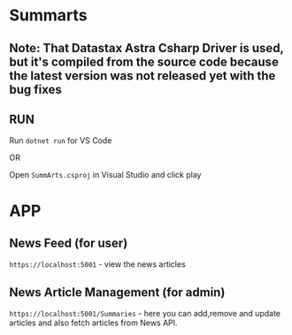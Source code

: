 # Summarts

## Note: That Datastax Astra Csharp Driver is used, but it's compiled from the source code because the latest version was not released yet with the bug fixes

## RUN

Run `dotnet run` for VS Code 

OR 

Open `SummArts.csproj` in Visual Studio and click play


# APP

## News Feed (for user)

`https://localhost:5001` - view the news articles

## News Article Management (for admin)

`https://localhost:5001/Summaries` - here you can add,remove and update articles and also fetch articles from News API.

